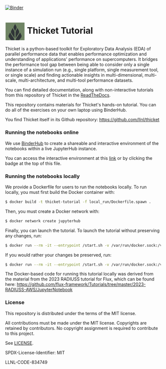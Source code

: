 [![Binder](https://mybinder.org/badge_logo.svg)](https://mybinder.org/v2/gh/llnl/thicket-tutorial/develop)


# <img src="https://raw.githubusercontent.com/llnl/thicket/develop/logo-notext.png" width="64" valign="middle" alt="thicket"/> Thicket Tutorial


Thicket is a python-based toolkit for Exploratory Data Analysis (EDA) of
parallel performance data that enables performance optimization and
understanding of applications' performance on supercomputers. It bridges the
performance tool gap between being able to consider only a single instance of a
simulation run (e.g., single platform, single measurement tool, or single
scale) and finding actionable insights in multi-dimensional, multi-scale,
multi-architecture, and multi-tool performance datasets.

You can find detailed documentation, along with non-interactive tutorials from this repository of Thicket in the
[ReadTheDocs](https://thicket.readthedocs.io/en/latest/).

This repository contains materials for Thicket's hands-on tutorial. You can do
all of the exercises on your own laptop using BinderHub.

You find Thicket itself in its Github repository: https://github.com/llnl/thicket

### Running the notebooks online

We use [BinderHub](https://mybinder.org) to create a shareable and interactive
environment of the notebooks within a live JupyterHub instance.

You can access the interactive environment at this
[link](https://mybinder.org/v2/gh/llnl/thicket-tutorial/develop)
or by clicking the badge at the top of this file.

### Running the notebooks locally

We provide a Dockerfile for users to run the notebooks locally. To run locally, you must first build the Docker container with:

```bash
$ docker build -t thicket-tutorial -f local_run/Dockerfile.spawn .
```

Then, you must create a Docker network with:

```bash
$ docker network create jupyterhub
```

Finally, you can launch the tutorial. To launch the tutorial without preserving any changes, run:

```bash
$ docker run --rm -it --entrypoint /start.sh -v /var/run/docker.sock:/var/run/docker.sock --net jupyterhub --name jupyterhub -p 8888:8888 thicket-tutorial
```

If you would rather your changes be preserved, run:

```bash
$ docker run --rm -it --entrypoint /start.sh -v /var/run/docker.sock:/var/run/docker.sock -v .:/home/jovyan --net jupyterhub --name jupyterhub -p 8888:8888 thicket-tutorial
```

The Docker-based code for running this tutorial locally was derived from the material from the 2023 RADIUSS tutorial for Flux, which can be found here: https://github.com/flux-framework/Tutorials/tree/master/2023-RADIUSS-AWS/JupyterNotebook

### License

This repository is distributed under the terms of the MIT license.

All contributions must be made under the MIT license.  Copyrights are retained
by contributors. No copyright assignment is required to contribute to this
project.

See [LICENSE](https://github.com/llnl/thicket-tutorial/blob/develop/LICENSE).

SPDX-License-Identifier: MIT

LLNL-CODE-834749
